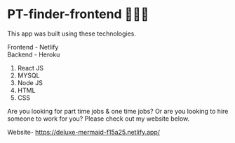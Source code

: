 # PT-finder-frontend 👩🏻‍💻

This app was built using these technologies.

Frontend - Netlify\
Backend - Heroku

1. React JS
2. MYSQL
3. Node JS
4. HTML
5. CSS

Are you looking for part time jobs & one time jobs? Or are you looking to hire someone to work for you? Please check out my website below.

Website- https://deluxe-mermaid-f15a25.netlify.app/
